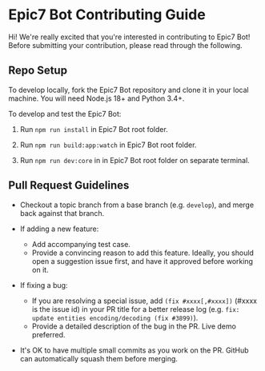 # Epic7 Bot Contributing Guide

Hi! We're really excited that you're interested in contributing to Epic7 Bot! Before submitting your contribution, please read through the following.

## Repo Setup

To develop locally, fork the Epic7 Bot repository and clone it in your local machine. You will need Node.js 18+ and Python 3.4+.

To develop and test the Epic7 Bot:

1. Run `npm run install` in Epic7 Bot root folder.

2. Run `npm run build:app:watch` in Epic7 Bot root folder.

3. Run `npm run dev:core` in in Epic7 Bot root folder on separate terminal.

## Pull Request Guidelines

- Checkout a topic branch from a base branch (e.g. `develop`), and merge back against that branch.

- If adding a new feature:

  - Add accompanying test case.
  - Provide a convincing reason to add this feature. Ideally, you should open a suggestion issue first, and have it approved before working on it.

- If fixing a bug:

  - If you are resolving a special issue, add `(fix #xxxx[,#xxxx])` (#xxxx is the issue id) in your PR title for a better release log (e.g. `fix: update entities encoding/decoding (fix #3899)`).
  - Provide a detailed description of the bug in the PR. Live demo preferred.

- It's OK to have multiple small commits as you work on the PR. GitHub can automatically squash them before merging.